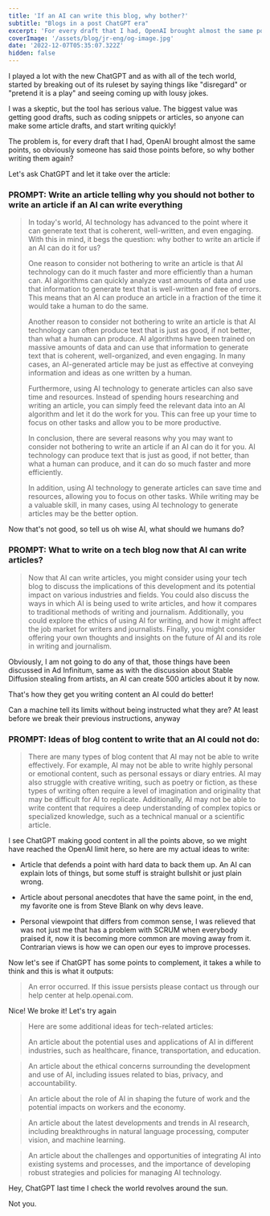 ```yaml
---
title: 'If an AI can write this blog, why bother?'
subtitle: "Blogs in a post ChatGPT era"
excerpt: 'For every draft that I had, OpenAI brought almost the same points, so obviously someone has said those points before, so why bother writing them again?!'
coverImage: '/assets/blog/jr-eng/og-image.jpg'
date: '2022-12-07T05:35:07.322Z'
hidden: false
---
```


I played a lot with the new ChatGPT and as with all of the tech world, started by breaking out of its ruleset by saying things like "disregard" or "pretend it is a play" and seeing coming up with lousy jokes. 

I was a skeptic, but the tool has serious value. The biggest value was getting good drafts, such as coding snippets or articles, so anyone can make some article drafts, and start writing quickly!

The problem is, for every draft that I had, OpenAI brought almost the same points, so obviously someone has said those points before, so why bother writing them again? 

Let's ask ChatGPT and let it take over the article:

### PROMPT: Write an article telling why you should not bother to write an article if an AI can write everything

> In today's world, AI technology has advanced to the point where it can generate text that is coherent, well-written, and even engaging. With this in mind, it begs the question: why bother to write an article if an AI can do it for us?
>
> One reason to consider not bothering to write an article is that AI technology can do it much faster and more efficiently than a human can. AI algorithms can quickly analyze vast amounts of data and use that information to generate text that is well-written and free of errors. This means that an AI can produce an article in a fraction of the time it would take a human to do the same.
>
> Another reason to consider not bothering to write an article is that AI technology can often produce text that is just as good, if not better, than what a human can produce. AI algorithms have been trained on massive amounts of data and can use that information to generate text that is coherent, well-organized, and even engaging. In many cases, an AI-generated article may be just as effective at conveying information and ideas as one written by a human.
>
> Furthermore, using AI technology to generate articles can also save time and resources. Instead of spending hours researching and writing an article, you can simply feed the relevant data into an AI algorithm and let it do the work for you. This can free up your time to focus on other tasks and allow you to be more productive.
> 
> In conclusion, there are several reasons why you may want to consider not bothering to write an article if an AI can do it for you. AI technology can produce text that is just as good, if not better, than what a human can produce, and it can do so much faster and more efficiently. 
>
>In addition, using AI technology to generate articles can save time and resources, allowing you to focus on other tasks. While writing may be a valuable skill, in many cases, using AI technology to generate articles may be the better option.

Now that's not good, so tell us oh wise AI, what should we humans do?

### PROMPT: What to write on a tech blog now that AI can write articles?

> Now that AI can write articles, you might consider using your tech blog to discuss the implications of this development and its potential impact on various industries and fields. You could also discuss the ways in which AI is being used to write articles, and how it compares to traditional methods of writing and journalism. Additionally, you could explore the ethics of using AI for writing, and how it might affect the job market for writers and journalists. Finally, you might consider offering your own thoughts and insights on the future of AI and its role in writing and journalism.

Obviously, I am not going to do any of that, those things have been discussed in Ad Infinitum, same as with the discussion about Stable Diffusion stealing from artists, an AI can create 500 articles about it by now.

That's how they get you writing content an AI could do better!

Can a machine tell its limits without being instructed what they are? At least before we break their previous instructions, anyway

### PROMPT: Ideas of blog content to write that an AI could not do:

> There are many types of blog content that AI may not be able to write effectively. For example, AI may not be able to write highly personal or emotional content, such as personal essays or diary entries. AI may also struggle with creative writing, such as poetry or fiction, as these types of writing often require a level of imagination and originality that may be difficult for AI to replicate. Additionally, AI may not be able to write content that requires a deep understanding of complex topics or specialized knowledge, such as a technical manual or a scientific article.


I see ChatGPT making good content in all the points above, so we might have reached the OpenAI limit here, so here are my actual ideas to write:

* Article that defends a point with hard data to back them up. An AI can explain lots of things, but some stuff is straight bullshit or just plain wrong. 

* Article about personal anecdotes that have the same point, in the end, my favorite one is from Steve Blank on why devs leave.

* Personal viewpoint that differs from common sense, I was relieved that was not just me that has a problem with SCRUM when everybody praised it, now it is becoming more common are moving away from it. Contrarian views is how we can open our eyes to improve processes.

Now let's see if ChatGPT has some points to complement, it takes a while to think and this is what it outputs:

> An error occurred. If this issue persists please contact us through our help center at help.openai.com.

Nice! We broke it! Let's try again

> Here are some additional ideas for tech-related articles:
> 
> An article about the potential uses and applications of AI in different industries, such as healthcare, finance, transportation, and education.

> An article about the ethical concerns surrounding the development and use of AI, including issues related to bias, privacy, and accountability.

> An article about the role of AI in shaping the future of work and the potential impacts on workers and the economy.

> An article about the latest developments and trends in AI research, including breakthroughs in natural language processing, computer vision, and machine learning.

> An article about the challenges and opportunities of integrating AI into existing systems and processes, and the importance of developing robust strategies and policies for managing AI technology.

Hey, ChatGPT last time I check the world revolves around the sun.

Not you.
